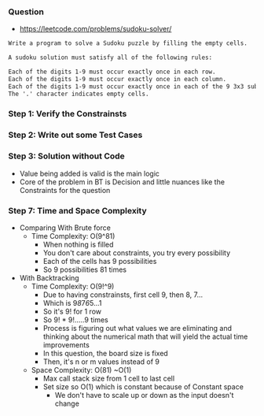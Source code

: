 ### Question

* https://leetcode.com/problems/sudoku-solver/
```txt
Write a program to solve a Sudoku puzzle by filling the empty cells.

A sudoku solution must satisfy all of the following rules:

Each of the digits 1-9 must occur exactly once in each row.
Each of the digits 1-9 must occur exactly once in each column.
Each of the digits 1-9 must occur exactly once in each of the 9 3x3 sub-boxes of the grid.
The '.' character indicates empty cells.
```

### Step 1: Verify the Constrainsts

### Step 2: Write out some Test Cases

### Step 3: Solution without Code

* Value being added is valid is the main logic
* Core of the problem in BT is Decision and little nuances like the Constraints for the question

### Step 7: Time and Space Complexity

* Comparing With Brute force
  * Time Complexity: O(9^81)
    * When nothing is filled
    * You don't care about constraints, you try every possibility
    * Each of the cells has 9 possibilities
    * So 9 possibilities 81 times
* With Backtracking
  * Time Complexity: O(9!^9)
    * Due to having constrainsts, first cell 9, then 8, 7...
    * Which is 9*8*7*6*5...1
    * So it's 9! for 1 row
    * So 9! * 9!.....9 times
    * Process is figuring out what values we are eliminating and thinking about the numerical math that will yield the actual time improvements
    * In this question, the board size is fixed
    * Then, it's n or m values instead of 9
  * Space Complexity: O(81) ~O(1)
    * Max call stack size from 1 cell to last cell
    * Set size so O(1) which is constant because of Constant space
      * We don't have to scale up or down as the input doesn't change

